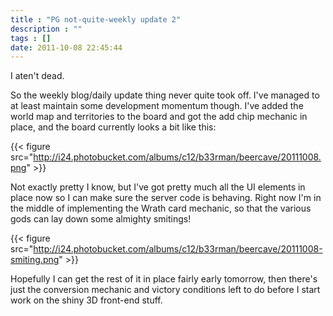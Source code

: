 ```yaml
---
title : "PG not-quite-weekly update 2"
description : ""
tags : []
date: 2011-10-08 22:45:44
---
```


I aten't dead.

So the weekly blog/daily update thing never quite took off. I've managed to at least maintain some development momentum though. I've added the world map and territories to the board and got the add chip mechanic in place, and the board currently looks a bit like this:

{{< figure src="http://i24.photobucket.com/albums/c12/b33rman/beercave/20111008.png" >}}

Not exactly pretty I know, but I've got pretty much all the UI elements in place now so I can make sure the server code is behaving. Right now I'm in the middle of implementing the Wrath card mechanic, so that the various gods can lay down some almighty smitings!

{{< figure src="http://i24.photobucket.com/albums/c12/b33rman/beercave/20111008-smiting.png" >}}

Hopefully I can get the rest of it in place fairly early tomorrow, then there's just the conversion mechanic and victory conditions left to do before I start work on the shiny 3D front-end stuff.

<!--more-->

